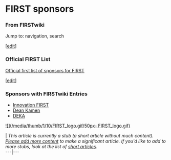 # FIRST sponsors

### From FIRSTwiki

Jump to: navigation, search

[[edit](/index.php?title=FIRST_sponsors&action=edit&section=1 "Edit section:
Official FIRST List" )]

### Official FIRST List

[Official first list of sponsors for
FIRST](http://www.usfirst.org/involved/content.aspx?id=882
"http://www.usfirst.org/involved/content.aspx?id=882" )

[[edit](/index.php?title=FIRST_sponsors&action=edit&section=2 "Edit section:
Sponsors with FIRSTwiki Entries" )]

### Sponsors with FIRSTwiki Entries

  * [Innovation FIRST](/index.php/Innovation_FIRST "Innovation FIRST" )
  * [Dean Kamen](/index.php/Dean_Kamen "Dean Kamen" )
  * [DEKA](/index.php/DEKA "DEKA" )

[![](/media/thumb/1/10/FIRST_logo.gif/50px-
FIRST_logo.gif)](/index.php/Image:FIRST_logo.gif "" )

|  _This article is currently a stub (a short article without much content).
[Please add more
content](http://www.firstwiki.net/index.php?title=FIRST_sponsors&action=edit
"http://www.firstwiki.net/index.php?title=FIRST_sponsors&action=edit" ) to
make a significant article. If you'd like to add to more stubs, look at the
list of [short articles](/index.php/Special:Shortpages "Special:Shortpages"
)._  
---|---  
  
